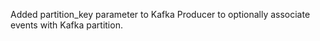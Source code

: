 Added partition_key parameter to Kafka Producer to optionally associate events with Kafka partition. 